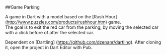 ##Game Parking 

A game in Dart with a model based on the 
[Rush Hour] (http://www.puzzles.com/products/rushhour.htm) game.  
The goal is to exit the red car from the parking, 
by moving the selected car with a click before of after the selected car. 

Dependent on [Dartling] (https://github.com/dzenanr/dartling).
After cloning it, open the project in Dart Editor with Pub.